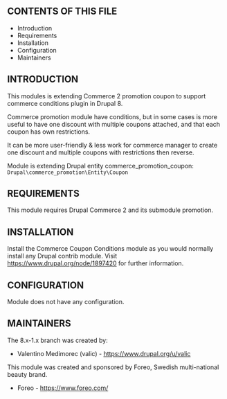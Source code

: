 CONTENTS OF THIS FILE
---------------------

* Introduction
* Requirements
* Installation
* Configuration
* Maintainers


INTRODUCTION
------------

This modules is extending Commerce 2 promotion coupon to support
commerce conditions plugin in Drupal 8.

Commerce promotion module have conditions, but in some cases is more useful
to have one discount with multiple coupons attached,
and that each coupon has own restrictions.

It can be more user-friendly & less work for commerce manager
to create one discount and multiple coupons with restrictions then reverse.

Module is extending Drupal entity commerce_promotion_coupon:
`Drupal\commerce_promotion\Entity\Coupon`

REQUIREMENTS
------------

This module requires Drupal Commerce 2 and its submodule promotion.


INSTALLATION
------------

Install the Commerce Coupon Conditions module as you would normally install
any Drupal contrib module.
Visit https://www.drupal.org/node/1897420 for further information.


CONFIGURATION
--------------

Module does not have any configuration.


MAINTAINERS
-----------

The 8.x-1.x branch was created by:

 * Valentino Medimorec (valic) - https://www.drupal.org/u/valic

This module was created and sponsored by Foreo,
Swedish multi-national beauty brand.

 * Foreo - https://www.foreo.com/
